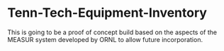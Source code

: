 # Tenn-Tech-Equipment-Inventory

This is going to be a proof of concept build based on the aspects of the MEASUR system developed by ORNL to allow future incorporation.
